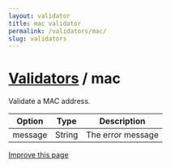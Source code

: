 ```yaml
---
layout: validator
title: mac validator
permalink: /validators/mac/
slug: validators
---
```


# <a href="/validators/">Validators</a> / mac

Validate a MAC address.

Option  | Type   | Description
--------|--------|------------
message | String | The error message

<a href="{{ site.repository.docs_edit }}/validators/mac.md" class="btn btn-info">Improve this page</a>